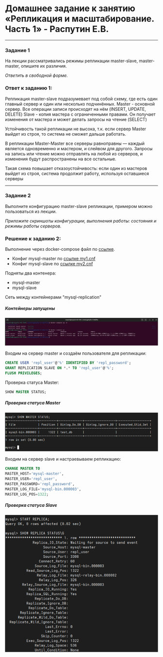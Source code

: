 # Домашнее задание к занятию «Репликация и масштабирование. Часть 1» - Распутин Е.В.

---

### Задание 1

На лекции рассматривались режимы репликации master-slave, master-master, опишите их различия.

*Ответить в свободной форме.*

### Ответ к заданию 1:

Репликация master-slave подразумевает под собой схему, где есть один главный сервер и один или несколько подчинённых. 
Master -  основной сервер. Все операции записи происходят на нём (INSERT, UPDATE, DELETE)
Slave - копия мастера с ограниченными правами. Он получает изменения от мастера и может делать запросы на чтение (SELECT)

Устойчивость такой репликации не высока, т.к. если сервер Master  выйдет из строя, то система не сможет дальше работать.

В репликации Master-Master все серверы равноправны — каждый является одновременно и мастером, и слейвом для другого.
Запросы на запись или чтение можно отправлять на любой из серверов, и изменения будут распространены на все остальные.

Такая схема повышает отказоустойчивость: если один из мастеров выйдет из
строя, система продолжит работу, используя оставшиеся серверы

---

### Задание 2

Выполните конфигурацию master-slave репликации, примером можно пользоваться из лекции.

*Приложите скриншоты конфигурации, выполнения работы: состояния и режимы работы серверов.*

### Решение к заданию 2:

Выполнение через docker-compose файл по [ссылке](files/docker-compose.yml).

- Конфиг mysql-master по [ссылке my1.cnf](files/master/my1.cnf)
- Конфиг mysql-slave по [ссылке my2.cnf](files/slave/my2.cnf)

Подняты два контенера:
- mysql-master
- mysql-slave

Сеть между контейнерами "mysql-replication"

##### Контейнеры запущены
![Контейнеры запущены](img/img1.png)

Входим на сервер master и cоздаём пользователя для репликации:
```sql
CREATE USER 'repl_user'@'%' IDENTIFIED BY 'repl_password';
GRANT REPLICATION SLAVE ON *.* TO 'repl_user'@'%';
FLUSH PRIVILEGES;
```
Проверка статуса Master:
```sql
SHOW MASTER STATUS;
```
##### Проверка статуса Master
![Проверка статуса Master](img/img2.png)

Входим на сервер slave и настраевываем репликацию:
```sql
CHANGE MASTER TO
MASTER_HOST='mysql-master',
MASTER_USER='repl_user',
MASTER_PASSWORD='repl_password',
MASTER_LOG_FILE='mysql-bin.000003',
MASTER_LOG_POS=1322;
```
##### Проверка статуса Slave
![Проверка статуса Slave](img/img3.png)

